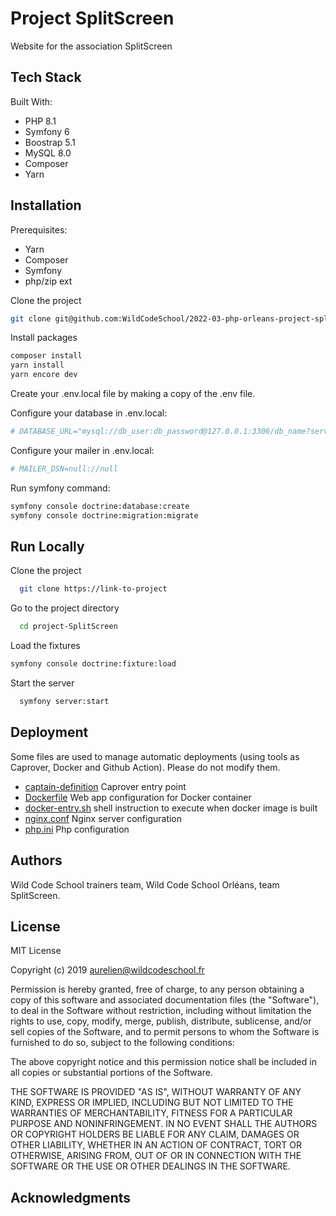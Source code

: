 
# Project SplitScreen

Website for the association SplitScreen


## Tech Stack

Built With:
- PHP 8.1
- Symfony 6
- Boostrap 5.1
- MySQL 8.0
- Composer
- Yarn



## Installation

Prerequisites:
- Yarn
- Composer
- Symfony
- php/zip ext

Clone the project

```bash
git clone git@github.com:WildCodeSchool/2022-03-php-orleans-project-splitscreen.git
```

Install packages

```bash
composer install
yarn install
yarn encore dev
```

Create your .env.local file by making a copy of the .env file.

Configure your database in .env.local:

```bash
# DATABASE_URL="mysql://db_user:db_password@127.0.0.1:3306/db_name?serverVersion=8.0&charset=utf8mb4"
```

Configure your mailer in .env.local:

```bash
# MAILER_DSN=null://null
```

Run symfony command:

```bash
symfony console doctrine:database:create
symfony console doctrine:migration:migrate
```



## Run Locally

Clone the project

```bash
  git clone https://link-to-project
```

Go to the project directory

```bash
  cd project-SplitScreen
```

Load the fixtures

```bash
symfony console doctrine:fixture:load
```

Start the server

```bash
  symfony server:start
```



## Deployment

Some files are used to manage automatic deployments (using tools as Caprover, Docker and Github Action). Please do not modify them.

* [captain-definition](/captain-definition) Caprover entry point
* [Dockerfile](/Dockerfile) Web app configuration for Docker container
* [docker-entry.sh](/docker-entry.sh) shell instruction to execute when docker image is built
* [nginx.conf](/ginx.conf) Nginx server configuration
* [php.ini](/php.ini) Php configuration

## Authors

Wild Code School trainers team,
Wild Code School Orléans, team SplitScreen.

## License

MIT License

Copyright (c) 2019 aurelien@wildcodeschool.fr

Permission is hereby granted, free of charge, to any person obtaining a copy
of this software and associated documentation files (the "Software"), to deal
in the Software without restriction, including without limitation the rights
to use, copy, modify, merge, publish, distribute, sublicense, and/or sell
copies of the Software, and to permit persons to whom the Software is
furnished to do so, subject to the following conditions:

The above copyright notice and this permission notice shall be included in all
copies or substantial portions of the Software.

THE SOFTWARE IS PROVIDED "AS IS", WITHOUT WARRANTY OF ANY KIND, EXPRESS OR
IMPLIED, INCLUDING BUT NOT LIMITED TO THE WARRANTIES OF MERCHANTABILITY,
FITNESS FOR A PARTICULAR PURPOSE AND NONINFRINGEMENT. IN NO EVENT SHALL THE
AUTHORS OR COPYRIGHT HOLDERS BE LIABLE FOR ANY CLAIM, DAMAGES OR OTHER
LIABILITY, WHETHER IN AN ACTION OF CONTRACT, TORT OR OTHERWISE, ARISING FROM,
OUT OF OR IN CONNECTION WITH THE SOFTWARE OR THE USE OR OTHER DEALINGS IN THE
SOFTWARE.

## Acknowledgments

